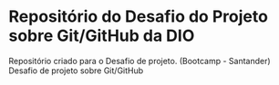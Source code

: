 # Repositório do Desafio do Projeto sobre Git/GitHub da DIO
Repositório criado para o Desafio de projeto. (Bootcamp - Santander)
Desafio de projeto sobre Git/GitHub
